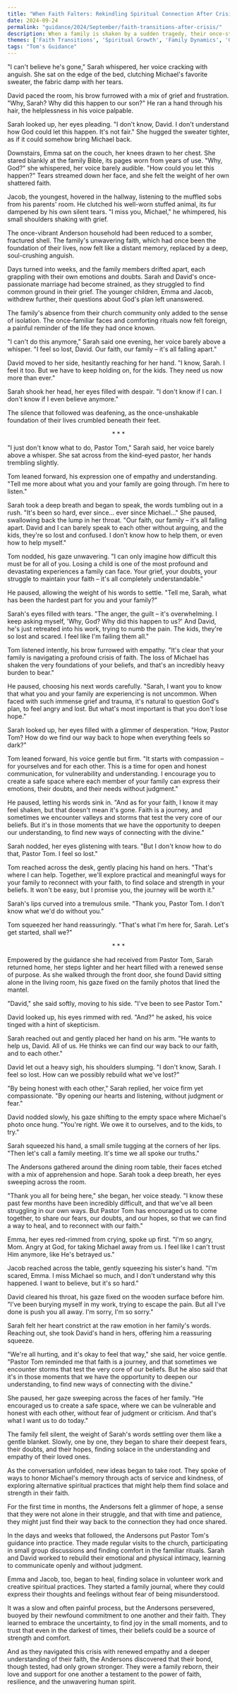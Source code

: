 ```yaml
---
title: "When Faith Falters: Rekindling Spiritual Connection After Crisis - Tom's Guidance 146"
date: 2024-09-24
permalink: "guidance/2024/September/faith-transitions-after-crisis/"
description: When a family is shaken by a sudden tragedy, their once-strong faith is tested, and they struggle to find meaning and purpose. Seeking guidance, they turn to Pastor Tom Rhodes, who helps them navigate the emotional and spiritual challenges of this crisis and rediscover the path to healing and renewed connection with their beliefs.
themes: ['Faith Transitions', 'Spiritual Growth', 'Family Dynamics', 'Grief and Loss', 'Pastoral Guidance']
tags: "Tom's Guidance"
---
```

"I can't believe he's gone," Sarah whispered, her voice cracking with anguish. She sat on the edge of the bed, clutching Michael's favorite sweater, the fabric damp with her tears.

David paced the room, his brow furrowed with a mix of grief and frustration. "Why, Sarah? Why did this happen to our son?" He ran a hand through his hair, the helplessness in his voice palpable.

Sarah looked up, her eyes pleading. "I don't know, David. I don't understand how God could let this happen. It's not fair." She hugged the sweater tighter, as if it could somehow bring Michael back.

Downstairs, Emma sat on the couch, her knees drawn to her chest. She stared blankly at the family Bible, its pages worn from years of use. "Why, God?" she whispered, her voice barely audible. "How could you let this happen?" Tears streamed down her face, and she felt the weight of her own shattered faith.

Jacob, the youngest, hovered in the hallway, listening to the muffled sobs from his parents' room. He clutched his well-worn stuffed animal, its fur dampened by his own silent tears. "I miss you, Michael," he whimpered, his small shoulders shaking with grief.

The once-vibrant Anderson household had been reduced to a somber, fractured shell. The family's unwavering faith, which had once been the foundation of their lives, now felt like a distant memory, replaced by a deep, soul-crushing anguish.

Days turned into weeks, and the family members drifted apart, each grappling with their own emotions and doubts. Sarah and David's once-passionate marriage had become strained, as they struggled to find common ground in their grief. The younger children, Emma and Jacob, withdrew further, their questions about God's plan left unanswered.

The family's absence from their church community only added to the sense of isolation. The once-familiar faces and comforting rituals now felt foreign, a painful reminder of the life they had once known.

"I can't do this anymore," Sarah said one evening, her voice barely above a whisper. "I feel so lost, David. Our faith, our family – it's all falling apart."

David moved to her side, hesitantly reaching for her hand. "I know, Sarah. I feel it too. But we have to keep holding on, for the kids. They need us now more than ever."

Sarah shook her head, her eyes filled with despair. "I don't know if I can. I don't know if I even believe anymore."

The silence that followed was deafening, as the once-unshakable foundation of their lives crumbled beneath their feet.

<center>* * *</center>

"I just don't know what to do, Pastor Tom," Sarah said, her voice barely above a whisper. She sat across from the kind-eyed pastor, her hands trembling slightly.

Tom leaned forward, his expression one of empathy and understanding. "Tell me more about what you and your family are going through. I'm here to listen."

Sarah took a deep breath and began to speak, the words tumbling out in a rush. "It's been so hard, ever since... ever since Michael..." She paused, swallowing back the lump in her throat. "Our faith, our family – it's all falling apart. David and I can barely speak to each other without arguing, and the kids, they're so lost and confused. I don't know how to help them, or even how to help myself."

Tom nodded, his gaze unwavering. "I can only imagine how difficult this must be for all of you. Losing a child is one of the most profound and devastating experiences a family can face. Your grief, your doubts, your struggle to maintain your faith – it's all completely understandable."

He paused, allowing the weight of his words to settle. "Tell me, Sarah, what has been the hardest part for you and your family?"

Sarah's eyes filled with tears. "The anger, the guilt – it's overwhelming. I keep asking myself, 'Why, God? Why did this happen to us?' And David, he's just retreated into his work, trying to numb the pain. The kids, they're so lost and scared. I feel like I'm failing them all."

Tom listened intently, his brow furrowed with empathy. "It's clear that your family is navigating a profound crisis of faith. The loss of Michael has shaken the very foundations of your beliefs, and that's an incredibly heavy burden to bear."

He paused, choosing his next words carefully. "Sarah, I want you to know that what you and your family are experiencing is not uncommon. When faced with such immense grief and trauma, it's natural to question God's plan, to feel angry and lost. But what's most important is that you don't lose hope."

Sarah looked up, her eyes filled with a glimmer of desperation. "How, Pastor Tom? How do we find our way back to hope when everything feels so dark?"

Tom leaned forward, his voice gentle but firm. "It starts with compassion – for yourselves and for each other. This is a time for open and honest communication, for vulnerability and understanding. I encourage you to create a safe space where each member of your family can express their emotions, their doubts, and their needs without judgment."

He paused, letting his words sink in. "And as for your faith, I know it may feel shaken, but that doesn't mean it's gone. Faith is a journey, and sometimes we encounter valleys and storms that test the very core of our beliefs. But it's in those moments that we have the opportunity to deepen our understanding, to find new ways of connecting with the divine."

Sarah nodded, her eyes glistening with tears. "But I don't know how to do that, Pastor Tom. I feel so lost."

Tom reached across the desk, gently placing his hand on hers. "That's where I can help. Together, we'll explore practical and meaningful ways for your family to reconnect with your faith, to find solace and strength in your beliefs. It won't be easy, but I promise you, the journey will be worth it."

Sarah's lips curved into a tremulous smile. "Thank you, Pastor Tom. I don't know what we'd do without you."

Tom squeezed her hand reassuringly. "That's what I'm here for, Sarah. Let's get started, shall we?"

<center>* * *</center>

Empowered by the guidance she had received from Pastor Tom, Sarah returned home, her steps lighter and her heart filled with a renewed sense of purpose. As she walked through the front door, she found David sitting alone in the living room, his gaze fixed on the family photos that lined the mantel.

"David," she said softly, moving to his side. "I've been to see Pastor Tom."

David looked up, his eyes rimmed with red. "And?" he asked, his voice tinged with a hint of skepticism.

Sarah reached out and gently placed her hand on his arm. "He wants to help us, David. All of us. He thinks we can find our way back to our faith, and to each other."

David let out a heavy sigh, his shoulders slumping. "I don't know, Sarah. I feel so lost. How can we possibly rebuild what we've lost?"

"By being honest with each other," Sarah replied, her voice firm yet compassionate. "By opening our hearts and listening, without judgment or fear."

David nodded slowly, his gaze shifting to the empty space where Michael's photo once hung. "You're right. We owe it to ourselves, and to the kids, to try."

Sarah squeezed his hand, a small smile tugging at the corners of her lips. "Then let's call a family meeting. It's time we all spoke our truths."

The Andersons gathered around the dining room table, their faces etched with a mix of apprehension and hope. Sarah took a deep breath, her eyes sweeping across the room.

"Thank you all for being here," she began, her voice steady. "I know these past few months have been incredibly difficult, and that we've all been struggling in our own ways. But Pastor Tom has encouraged us to come together, to share our fears, our doubts, and our hopes, so that we can find a way to heal, and to reconnect with our faith."

Emma, her eyes red-rimmed from crying, spoke up first. "I'm so angry, Mom. Angry at God, for taking Michael away from us. I feel like I can't trust Him anymore, like He's betrayed us."

Jacob reached across the table, gently squeezing his sister's hand. "I'm scared, Emma. I miss Michael so much, and I don't understand why this happened. I want to believe, but it's so hard."

David cleared his throat, his gaze fixed on the wooden surface before him. "I've been burying myself in my work, trying to escape the pain. But all I've done is push you all away. I'm sorry, I'm so sorry."

Sarah felt her heart constrict at the raw emotion in her family's words. Reaching out, she took David's hand in hers, offering him a reassuring squeeze.

"We're all hurting, and it's okay to feel that way," she said, her voice gentle. "Pastor Tom reminded me that faith is a journey, and that sometimes we encounter storms that test the very core of our beliefs. But he also said that it's in those moments that we have the opportunity to deepen our understanding, to find new ways of connecting with the divine."

She paused, her gaze sweeping across the faces of her family. "He encouraged us to create a safe space, where we can be vulnerable and honest with each other, without fear of judgment or criticism. And that's what I want us to do today."

The family fell silent, the weight of Sarah's words settling over them like a gentle blanket. Slowly, one by one, they began to share their deepest fears, their doubts, and their hopes, finding solace in the understanding and empathy of their loved ones.

As the conversation unfolded, new ideas began to take root. They spoke of ways to honor Michael's memory through acts of service and kindness, of exploring alternative spiritual practices that might help them find solace and strength in their faith.

For the first time in months, the Andersons felt a glimmer of hope, a sense that they were not alone in their struggle, and that with time and patience, they might just find their way back to the connection they had once shared.

In the days and weeks that followed, the Andersons put Pastor Tom's guidance into practice. They made regular visits to the church, participating in small group discussions and finding comfort in the familiar rituals. Sarah and David worked to rebuild their emotional and physical intimacy, learning to communicate openly and without judgment.

Emma and Jacob, too, began to heal, finding solace in volunteer work and creative spiritual practices. They started a family journal, where they could express their thoughts and feelings without fear of being misunderstood.

It was a slow and often painful process, but the Andersons persevered, buoyed by their newfound commitment to one another and their faith. They learned to embrace the uncertainty, to find joy in the small moments, and to trust that even in the darkest of times, their beliefs could be a source of strength and comfort.

And as they navigated this crisis with renewed empathy and a deeper understanding of their faith, the Andersons discovered that their bond, though tested, had only grown stronger. They were a family reborn, their love and support for one another a testament to the power of faith, resilience, and the unwavering human spirit.

